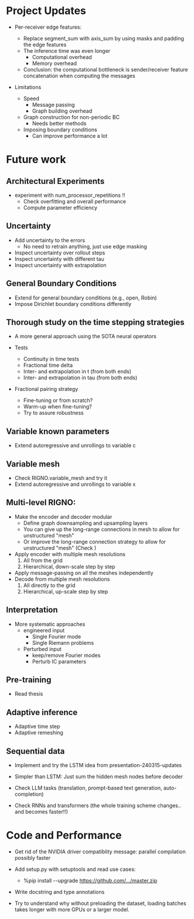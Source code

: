 # Project Updates

- Per-receiver edge features:
    - Replace segment_sum with axis_sum by using masks and padding the edge features
    - The inference time was even longer
        - Computational overhead
        - Memory overhead
    - Conclusion: the computational bottleneck is sender/receiver feature concatenation
        when computing the messages

- Limitations
    - Speed
        - Message passing
        - Graph building overhead
    - Graph construction for non-periodic BC
        - Needs better methods
    - Imposing boundary conditions
        - Can improve performance a lot

# Future work

## Architectural Experiments

- experiment with num_processor_repetitions !!
    - Check overfitting and overall performance
    - Compute parameter efficiency

## Uncertainty

- Add uncertainty to the errors
    * No need to retrain anything, just use edge masking
- Inspect uncertainty over rollout steps
- Inspect uncertainty with different tau
- Inspect uncertainty with extrapolation


## General Boundary Conditions
- Extend for general boundary conditions (e.g., open, Robin)
- Impose Dirichlet boundary conditions differently

## Thorough study on the time stepping strategies

- A more general approach using the SOTA neural operators

- Tests
    - Continuity in time tests
    - Fractional time delta
    - Inter- and extrapolation in t (from both ends)
    - Inter- and extrapolation in tau (from both ends)

- Fractional pairing strategy
    - Fine-tuning or from scratch?
    - Warm-up when fine-tuning?
    - Try to assure robustness


## Variable known parameters

- Extend autoregressive and unrollings to variable c

## Variable mesh

- Check RIGNO.variable_mesh and try it
- Extend autoregressive and unrollings to variable x

## Multi-level RIGNO:
- Make the encoder and decoder modular
    - Define graph downsampling and upsampling layers
    - You can give up the long-range connections in mesh to allow for unstructured "mesh"
    - Or improve the long-range connection strategy to allow for unstructured "mesh" (Check )
- Apply encoder with multiple mesh resolutions
    1. All from the grid
    2. Hierarchical, down-scale step by step
- Apply message-passing on all the meshes independently
- Decode from multiple mesh resolutions
    1. All directly to the grid
    2. Hierarchical, up-scale step by step

## Interpretation

- More systematic approaches
    - engineered input
        - Single Fourier mode
        - Single Riemann problems
    - Perturbed input
        - keep/remove Fourier modes
        - Perturb IC parameters

## Pre-training
- Read thesis

## Adaptive inference
- Adaptive time step
- Adaptive remeshing

## Sequential data

- Implement and try the LSTM idea from presentation-240315-updates

- Simpler than LSTM: Just sum the hidden mesh nodes before decoder

- Check LLM tasks (translation, prompt-based text generation, auto-completion)

- Check RNNs and transformers (the whole training scheme changes.. and becomes faster!!)


# Code and Performance

- Get rid of the NVIDIA driver compatiblity message: parallel compilation possibly faster

- Add setup.py with setuptools and read use cases:
    - %pip install --upgrade https://github.com/.../master.zip

- Write docstring and type annotations

- Try to understand why without preloading the dataset, loading batches takes longer with more GPUs or a larger model.

